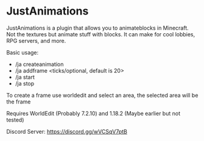 # JustAnimations

JustAnimations is a plugin that allows you to animateblocks in Minecraft. 
Not the textures but animate stuff with blocks. It can make for cool lobbies,
RPG servers, and more.

Basic usage:
- /ja createanimation <name>
- /ja <name> addframe <ticks/optional, default is 20>
- /ja <name> start
- /ja <name> stop

To create a frame use worldedit and select an area, the selected area will be the frame

Requires WorldEdit (Probably 7.2.10) and 1.18.2 (Maybe earlier but not tested)

Discord Server: https://discord.gg/wVCSqV7ptB